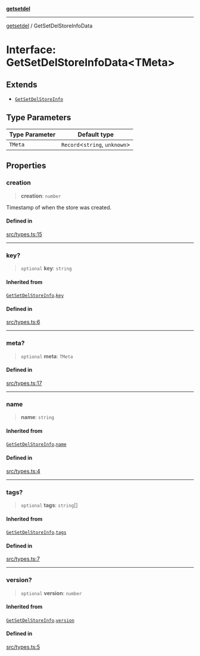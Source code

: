 [**getsetdel**](../README.md)

---

[getsetdel](../README.md) / GetSetDelStoreInfoData

# Interface: GetSetDelStoreInfoData\<TMeta\>

## Extends

- [`GetSetDelStoreInfo`](GetSetDelStoreInfo.md)

## Type Parameters

| Type Parameter | Default type                    |
| -------------- | ------------------------------- |
| `TMeta`        | `Record`\<`string`, `unknown`\> |

## Properties

### creation

> **creation**: `number`

Timestamp of when the store was created.

#### Defined in

[src/types.ts:15](https://github.com/ericvera/getsetdel/blob/main/src/types.ts#L15)

---

### key?

> `optional` **key**: `string`

#### Inherited from

[`GetSetDelStoreInfo`](GetSetDelStoreInfo.md).[`key`](GetSetDelStoreInfo.md#key)

#### Defined in

[src/types.ts:6](https://github.com/ericvera/getsetdel/blob/main/src/types.ts#L6)

---

### meta?

> `optional` **meta**: `TMeta`

#### Defined in

[src/types.ts:17](https://github.com/ericvera/getsetdel/blob/main/src/types.ts#L17)

---

### name

> **name**: `string`

#### Inherited from

[`GetSetDelStoreInfo`](GetSetDelStoreInfo.md).[`name`](GetSetDelStoreInfo.md#name)

#### Defined in

[src/types.ts:4](https://github.com/ericvera/getsetdel/blob/main/src/types.ts#L4)

---

### tags?

> `optional` **tags**: `string`[]

#### Inherited from

[`GetSetDelStoreInfo`](GetSetDelStoreInfo.md).[`tags`](GetSetDelStoreInfo.md#tags)

#### Defined in

[src/types.ts:7](https://github.com/ericvera/getsetdel/blob/main/src/types.ts#L7)

---

### version?

> `optional` **version**: `number`

#### Inherited from

[`GetSetDelStoreInfo`](GetSetDelStoreInfo.md).[`version`](GetSetDelStoreInfo.md#version)

#### Defined in

[src/types.ts:5](https://github.com/ericvera/getsetdel/blob/main/src/types.ts#L5)
